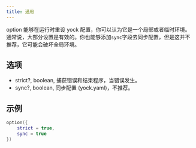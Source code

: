 ```yaml
---
title: 通用
---
```


option 能够在运行时重设 yock 配置，你可以认为它是一个局部或者临时环境。通常说，大部分设置是有效的。你也能够添加`sync`字段去同步配置，但是这并不推荐，它可能会破坏全局环境。

## 选项
* strict?, boolean, 捕获错误和结束程序，当错误发生。
* sync?, boolean, 同步配置 (yock.yaml)，不推荐。

## 示例
```lua
option({
    strict = true,
    sync = true
})
```